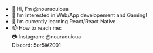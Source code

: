 - 👋 Hi, I’m @nouraouioua
- 👀 I’m interested in Web/App developement and Gaming!
- 🌱 I’m currently learning React/React Native
- 📫 How to reach me:
<br> :camera: Instagram: @nouraouioua
<br> Discord: 5or5i#2001
